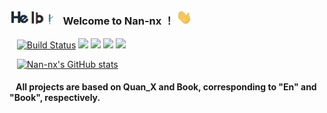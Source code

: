 ### <img src="hello.gif" width="70px">  &nbsp;&nbsp; Welcome to Nan-nx ！ <img src="Hi.gif" width="25px">

&nbsp;&nbsp; [![Build Status](https://github.com/Nan-nx/En/actions/workflows/build.yml/badge.svg)](https://github.com/Nan-nx/En)
<a href="https://github.com/Nan-nx/Book"><img src='https://img.shields.io/badge/Book-v3.0-purple'/></a>
<a href="https://github.com/Nan-nx/En"><img src='https://img.shields.io/badge/Quan_X-v2.0-red'/></a>
<a href="https://www.v2rayfree.eu.org/post/free-v2ray"><img src='https://img.shields.io/badge/Proxy-v2.0-green'/></a>
<a href="https://t.me/Nan_nx"><img src='https://img.shields.io/badge/By-Nan--nx-blue'/></a>

&nbsp;&nbsp; [![Nan-nx's GitHub stats](https://github-readme-stats.vercel.app/api?username=Nan-nx&show_icons=true&count_private=true&theme=vue)](https://github.com/Nan-nx)

#### &nbsp;&nbsp; All projects are based on Quan_X and Book, corresponding to "En" and "Book", respectively.
